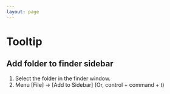 ```yaml
---
layout: page
---
```


# Tooltip

## Add folder to finder sidebar

1. Select the folder in the finder window.
1. Menu [File] -> [Add to Sidebar] (Or, control + command + t)